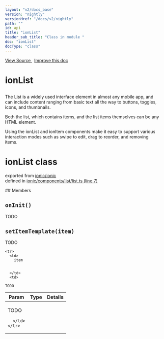 ```yaml
---
layout: "v2/docs_base"
version: "nightly"
versionHref: "/docs/v2/nightly"
path: ""
id: api
title: "ionList"
header_sub_title: "Class in module "
doc: "ionList"
docType: "class"
---
```



<div class="improve-docs">
  <a href='http://github.com/driftyco/ionic2/tree/master/ionic/components/list/list.ts#L6'>
    View Source
  </a>
  &nbsp;
  <a href='http://github.com/driftyco/ionic2/edit/master/ionic/components/list/list.ts#L6'>
    Improve this doc
  </a>
</div>




<h1 class="api-title">

  ionList



</h1>





<p>The List is a widely used interface element in almost any mobile app, and can include
content ranging from basic text all the way to buttons, toggles, icons, and thumbnails.</p>
<p>Both the list, which contains items, and the list items themselves can be any HTML
element.</p>
<p>Using the ionList and ionItem components make it easy to support various
interaction modes such as swipe to edit, drag to reorder, and removing items.</p>


<h1 class="class export">ionList <span class="type">class</span></h1>
<p class="module">exported from <a href='undefined'>ionic/ionic</a><br/>
defined in <a href="https://github.com/driftyco/ionic2/tree/master/ionic/components/list/list.ts#L7-L72">ionic/components/list/list.ts (line 7)</a>
</p>
## Members

<div id="onInit"></div>
<h2>
  <code>onInit()</code>

</h2>

TODO











<div id="setItemTemplate"></div>
<h2>
  <code>setItemTemplate(item)</code>

</h2>

TODO



<table class="table" style="margin:0;">
  <thead>
    <tr>
      <th>Param</th>
      <th>Type</th>
      <th>Details</th>
    </tr>
  </thead>
  <tbody>
    
    <tr>
      <td>
        item
        
        
      </td>
      <td>
        
  <code>TODO</code>
      </td>
      <td>
        <p>TODO</p>

        
      </td>
    </tr>
    
  </tbody>
</table>









